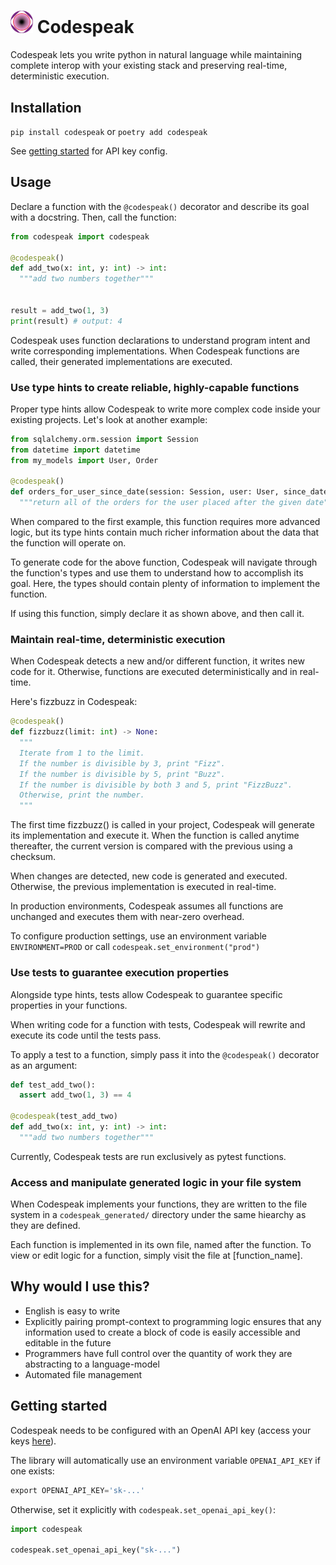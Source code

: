 



# <img src="https://raw.githubusercontent.com/nateshirley/codespeak-assets/main/speaker.png" style="zoom:17%;" /> Codespeak

Codespeak lets you write python in natural language while maintaining complete interop with your existing stack and preserving real-time, deterministic execution.



## Installation

`pip install codespeak` or `poetry add codespeak`

See [getting started](#getting-started) for API key config.

## Usage

Declare a function with the `@codespeak()` decorator and describe its goal with a docstring. Then, call the function:

```python
from codespeak import codespeak

@codespeak()
def add_two(x: int, y: int) -> int:
  """add two numbers together"""
  
 
result = add_two(1, 3) 
print(result) # output: 4  
```

Codespeak uses function declarations to understand program intent and write corresponding implementations. When Codespeak functions are called, their generated implementations are executed.

### Use type hints to create reliable, highly-capable functions

Proper type hints allow Codespeak to write more complex code inside your existing projects. Let's look at another example:

```python
from sqlalchemy.orm.session import Session
from datetime import datetime
from my_models import User, Order

@codespeak()
def orders_for_user_since_date(session: Session, user: User, since_date: datetime) -> List[Order]:
  """return all of the orders for the user placed after the given date"""
```

When compared to the first example, this function requires more advanced logic, but its type hints contain much richer information about the data that the function will operate on. 

To generate code for the above function, Codespeak will navigate through the function's types and use them to understand how to accomplish its goal. Here, the types should contain plenty of information to implement the function.

If using this function, simply declare it as shown above, and then call it.

### Maintain real-time, deterministic execution

When Codespeak detects a new and/or different function, it writes new code for it. Otherwise, functions are executed deterministically and in real-time.

Here's fizzbuzz in Codespeak:

```python
@codespeak()
def fizzbuzz(limit: int) -> None:
  """
  Iterate from 1 to the limit.
  If the number is divisible by 3, print "Fizz".
  If the number is divisible by 5, print "Buzz".
  If the number is divisible by both 3 and 5, print "FizzBuzz".
  Otherwise, print the number.
  """
```

The first time fizzbuzz() is called in your project, Codespeak will generate its implementation and execute it. When the function is called anytime thereafter, the current version is compared with the previous using a checksum. 

When changes are detected, new code is generated and executed. Otherwise, the previous implementation is executed in real-time.

In production environments, Codespeak assumes all functions are unchanged and executes them with near-zero overhead.

To configure production settings, use an environment variable `ENVIRONMENT=PROD` or call `codespeak.set_environment("prod")`

### Use tests to guarantee execution properties

Alongside type hints, tests allow Codespeak to guarantee specific properties in your functions.

When writing code for a function with tests, Codespeak will rewrite and execute its code until the tests pass.

To apply a test to a function, simply pass it into the `@codespeak()` decorator as an argument:

```python
def test_add_two():
  assert add_two(1, 3) == 4
 
@codespeak(test_add_two)
def add_two(x: int, y: int) -> int:
  """add two numbers together"""
```

Currently, Codespeak tests are run exclusively as pytest functions.

### Access and manipulate generated logic in your file system

When Codespeak implements your functions, they are written to the file system in a `codespeak_generated/` directory under the same hiearchy as they are defined.

Each function is implemented in its own file, named after the function. To view or edit logic for a function, simply visit the file at [function_name].



## Why would I use this?

- English is easy to write
- Explicitly pairing prompt-context to programming logic ensures that any information used to create a block of code is easily accessible and editable in the future
- Programmers have full control over the quantity of work they are abstracting to a language-model
- Automated file management



## Getting started

Codespeak needs to be configured with an OpenAI API key (access your keys [here](https://platform.openai.com/account/api-keys)). 

The library will automatically use an environment variable `OPENAI_API_KEY` if one exists:

```python
export OPENAI_API_KEY='sk-...'
```

Otherwise, set it explicitly with `codespeak.set_openai_api_key()`:

```python
import codespeak

codespeak.set_openai_api_key("sk-...")
```



